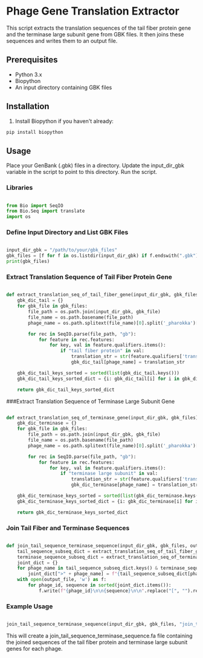 # Phage Gene Translation Extractor

This script extracts the translation sequences of the tail fiber protein gene and the terminase large subunit gene from GBK files. It then joins these sequences and writes them to an output file.

## Prerequisites

- Python 3.x
- Biopython
- An input directory containing GBK files

## Installation

1. Install Biopython if you haven't already:

```bash
pip install biopython

```

## Usage
Place your GenBank (.gbk) files in a directory.
Update the input_dir_gbk variable in the script to point to this directory.
Run the script.

### Libraries
```python

from Bio import SeqIO
from Bio.Seq import translate
import os

```

### Define Input Directory and List GBK Files
```python

input_dir_gbk = "/path/to/your/gbk_files"
gbk_files = [f for f in os.listdir(input_dir_gbk) if f.endswith(".gbk")]
print(gbk_files)

```
### Extract Translation Sequence of Tail Fiber Protein Gene
```python

def extract_translation_seq_of_tail_fiber_gene(input_dir_gbk, gbk_files):
    gbk_dic_tail = {}
    for gbk_file in gbk_files:
        file_path = os.path.join(input_dir_gbk, gbk_file)
        file_name = os.path.basename(file_path)
        phage_name = os.path.splitext(file_name)[0].split('_pharokka')[0]

        for rec in SeqIO.parse(file_path, "gb"):
            for feature in rec.features:
                for key, val in feature.qualifiers.items():
                    if "tail fiber protein" in val:
                        translation_str = str(feature.qualifiers['translation'])
                        gbk_dic_tail[phage_name] = translation_str

    gbk_dic_tail_keys_sorted = sorted(list(gbk_dic_tail.keys()))
    gbk_dic_tail_keys_sorted_dict = {i: gbk_dic_tail[i] for i in gbk_dic_tail_keys_sorted}

    return gbk_dic_tail_keys_sorted_dict

```
###Extract Translation Sequence of Terminase Large Subunit Gene
```python

def extract_translation_seq_of_terminase_gene(input_dir_gbk, gbk_files):
    gbk_dic_terminase = {}
    for gbk_file in gbk_files:
        file_path = os.path.join(input_dir_gbk, gbk_file)
        file_name = os.path.basename(file_path)
        phage_name = os.path.splitext(file_name)[0].split('_pharokka')[0]

        for rec in SeqIO.parse(file_path, "gb"):
            for feature in rec.features:
                for key, val in feature.qualifiers.items():
                    if "terminase large subunit" in val:
                        translation_str = str(feature.qualifiers['translation'])
                        gbk_dic_terminase[phage_name] = translation_str

    gbk_dic_terminase_keys_sorted = sorted(list(gbk_dic_terminase.keys()))
    gbk_dic_terminase_keys_sorted_dict = {i: gbk_dic_terminase[i] for i in gbk_dic_terminase_keys_sorted}

    return gbk_dic_terminase_keys_sorted_dict

```
### Join Tail Fiber and Terminase Sequences
```python

def join_tail_sequence_terminase_sequence(input_dir_gbk, gbk_files, output_file):
    tail_sequence_subseq_dict = extract_translation_seq_of_tail_fiber_gene(input_dir_gbk, gbk_files)
    terminase_sequence_subseq_dict = extract_translation_seq_of_terminase_gene(input_dir_gbk, gbk_files)
    joint_dict = {}
    for phage_name in tail_sequence_subseq_dict.keys() & terminase_sequence_subseq_dict.keys():
        joint_dict[">" + phage_name] = f"{tail_sequence_subseq_dict[phage_name]}{terminase_sequence_subseq_dict[phage_name]}"
    with open(output_file, 'w') as f:
        for phage_id, sequence in sorted(joint_dict.items()):
            f.write(f"{phage_id}\n\n{sequence}\n\n".replace("[", "").replace("]", "").replace("'", ""))
```
### Example Usage
```python

join_tail_sequence_terminase_sequence(input_dir_gbk, gbk_files, "join_tail_sequence_terminase_sequence.fa")

```
This will create a join_tail_sequence_terminase_sequence.fa file containing the joined sequences of the tail fiber protein and 
terminase large subunit genes for each phage.




